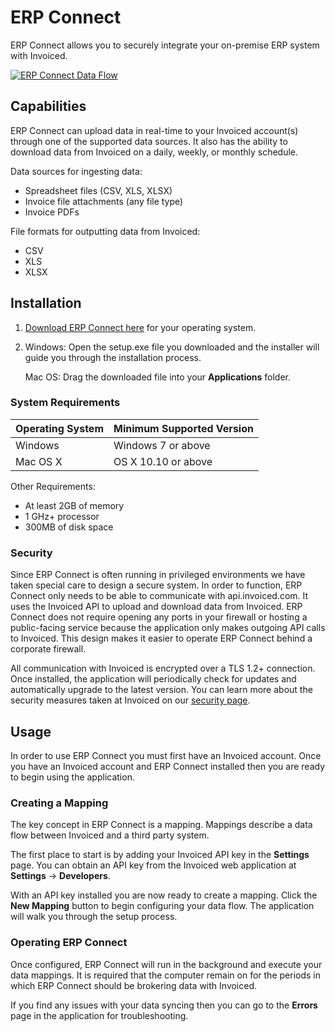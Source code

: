 # ERP Connect

ERP Connect allows you to securely integrate your on-premise ERP system with Invoiced.

[![ERP Connect Data Flow](/docs/img/erp-connect.png)](/docs/img/erp-connect.png)

## Capabilities

ERP Connect can upload data in real-time to your Invoiced account(s) through one of the supported data sources. It also has the ability to download data from Invoiced on a daily, weekly, or monthly schedule.

Data sources for ingesting data:
- Spreadsheet files (CSV, XLS, XLSX)
- Invoice file attachments (any file type)
- Invoice PDFs

File formats for outputting data from Invoiced:
- CSV
- XLS
- XLSX

## Installation

1. [Download ERP Connect here](https://invoiced.com/download) for your operating system.

2. Windows: Open the setup.exe file you downloaded and the installer will guide you through the installation process.

   Mac OS: Drag the downloaded file into your **Applications** folder.

### System Requirements

Operating System | Minimum Supported Version
-----------------|---------------------------
Windows          | Windows 7 or above
Mac OS X         | OS X 10.10 or above

Other Requirements:
- At least 2GB of memory
- 1 GHz+ processor
- 300MB of disk space

### Security

Since ERP Connect is often running in privileged environments we have taken special care to design a secure system. In order to function, ERP Connect only needs to be able to communicate with api.invoiced.com. It uses the Invoiced API to upload and download data from Invoiced. ERP Connect does not require opening any ports in your firewall or hosting a public-facing service because the application only makes outgoing API calls to Invoiced. This design makes it easier to operate ERP Connect behind a corporate firewall.

All communication with Invoiced is encrypted over a TLS 1.2+ connection. Once installed, the application will periodically check for updates and automatically upgrade to the latest version. You can learn more about the security measures taken at Invoiced on our [security page](https://www.invoiced.com/product/security).

## Usage

In order to use ERP Connect you must first have an Invoiced account. Once you have an Invoiced account and ERP Connect installed then you are ready to begin using the application.

### Creating a Mapping

The key concept in ERP Connect is a mapping. Mappings describe a data flow between Invoiced and a third party system.

The first place to start is by adding your Invoiced API key in the **Settings** page. You can obtain an API key from the Invoiced web application at **Settings** &rarr; **Developers**.

With an API key installed you are now ready to create a mapping. Click the **New Mapping** button to begin configuring your data flow. The application will walk you through the setup process.

### Operating ERP Connect

Once configured, ERP Connect will run in the background and execute your data mappings. It is required that the computer remain on for the periods in which ERP Connect should be brokering data with Invoiced.

If you find any issues with your data syncing then you can go to the **Errors** page in the application for troubleshooting.